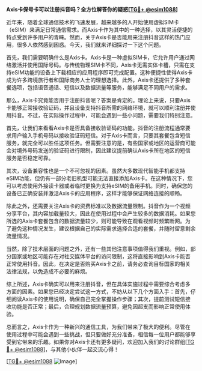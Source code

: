 **Axis卡保号卡可以注册抖音吗？全方位解答你的疑惑[[TG💪+ @esim1088](https://t.me/s/esim1088)]**

近年来，随着全球通信技术的飞速发展，越来越多的人开始使用虚拟SIM卡（eSIM）来满足日常通信需求。而Axis卡作为其中的一种选择，以其灵活便捷的特点受到许多用户的青睐。然而，关于Axis卡是否能用来注册抖音这样的热门应用，很多人依然感到困惑。今天，我们就来详细探讨一下这个问题。

首先，我们需要明确什么是Axis卡。Axis卡是一种虚拟SIM卡，它允许用户通过网络激活并使用国际号码。与传统物理SIM卡不同，Axis卡无需实体卡槽，只需在支持eSIM功能的设备上下载相应的应用程序即可完成配置。这种便捷性使得Axis卡成为许多跨境旅行者和国际商务人士的理想选择。此外，Axis卡还提供了多种套餐选项，包括语音通话、短信以及数据流量等服务，能够满足不同用户的需求。

那么，Axis卡究竟能否用于注册抖音呢？答案是肯定的。理论上来说，只要Axis卡能够正常接收验证码，并且设备支持抖音所需的网络环境，就可以顺利注册并使用抖音。不过，在实际操作过程中，可能会遇到一些小问题，需要我们特别注意。

首先，让我们来看看Axis卡是否具备接收验证码的功能。抖音的注册流程通常要求用户输入手机号码以接收验证码短信。对于Axis卡而言，只要其套餐包含短信服务，就完全可以胜任这项任务。但需要注意的是，有些国家或地区的运营商可能会对境外号码发送的验证码进行限制，因此建议提前确认Axis卡所在地区的短信服务是否稳定可靠。

其次，设备兼容性也是一个不可忽视的因素。虽然大多数现代智能手机都支持eSIM功能，但仍有一部分老旧机型可能无法直接添加Axis卡。在这种情况下，您可以考虑使用外接读卡器或者临时更换为支持eSIM的备用手机。同时，确保您的设备已正确安装并激活Axis卡的应用程序，这样才能够保证网络连接的顺畅。

除此之外，还需要关注Axis卡的资费标准以及数据流量限制。抖音作为一个视频分享平台，其内容加载量较大，因此在使用过程中会产生较多的数据消耗。如果您所选的Axis卡套餐包含的数据流量较少，则可能导致在观看视频时频繁断网。为了避免这种情况发生，建议根据自己的实际需求选择合适的套餐，并随时留意剩余流量情况。

当然，除了技术层面的问题之外，还有一些其他注意事项值得我们重视。例如，部分国家或地区可能存在对社交媒体平台的访问限制，这将直接影响到Axis卡能否正常使用抖音。因此，在决定是否购买Axis卡之前，请务必查询目标国家的相关法律法规，以免造成不必要的麻烦。

综上所述，Axis卡确实可以用来注册抖音，但在具体实施过程中需要综合考虑多方面的因素。如果您已经决定尝试这一方式，不妨从以下几个方面入手：首先，仔细阅读Axis卡的使用说明，确保自己完全掌握操作步骤；其次，提前测试短信接收功能是否正常；最后，合理规划数据流量预算，避免因超支而影响正常使用体验。

总而言之，Axis卡作为一种新兴的通信工具，为我们带来了极大的便利。尽管在使用过程中可能会遇到一些挑战，但只要做好充分准备，相信每一位用户都能够享受到它带来的乐趣。如果你对Axis卡还有更多疑问，欢迎加入我们的讨论群组[[TG💪+ @esim1088](https://t.me/s/esim1088)]，与其他小伙伴一起交流心得！

[[TG💪+ @esim1088](https://t.me/s/esim1088) ![Image](https://i.postimg.cc/4NQfJmqS/Snipaste-2025-05-13-00-14-12.png)]
